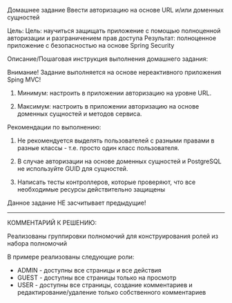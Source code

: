 Домашнее задание
Ввести авторизацию на основе URL и/или доменных сущностей

Цель:
Цель: научиться защищать приложение с помощью полноценной авторизации и разграничением прав доступа
Результат: полноценное приложение с безопасностью на основе Spring Security


Описание/Пошаговая инструкция выполнения домашнего задания:

Внимание! Задание выполняется на основе нереактивного приложения Sping MVC!

1. Минимум: настроить в приложении авторизацию на уровне URL.

2. Максимум: настроить в приложении авторизацию на основе доменных сущностей и методов сервиса.

Рекомендации по выполнению:

1. Не рекомендуется выделять пользователей с разными правами в разные классы - т.е. просто один класс пользователя.

2. В случае авторизации на основе доменных сущностей и PostgreSQL не используйте GUID для сущностей.

3. Написать тесты контроллеров, которые проверяют, что все необходимые ресурсы действительно защищены

Данное задание НЕ засчитывает предыдущие!

---------------------------------------
КОММЕНТАРИЙ К РЕШЕНИЮ:

Реализованы группировки полномочий для конструирования ролей из набора полномочий

В примере реализованы следующие роли:

* ADMIN - доступны все страницы и все действия
* GUEST - доступны все страницы только на просмотр
* USER - доступны все страницы, создание комментариев и редактирование/удаление только собственного комментариев